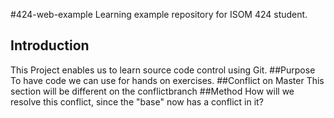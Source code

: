 #424-web-example
Learning example repository for ISOM 424 student.
## Introduction
This Project enables us to learn source code control using Git. 
##Purpose
To have code we can use for hands on exercises. 
##Conflict on Master
This section will be different on the conflictbranch
##Method
How will we resolve this conflict, since the "base" now has a conflict in it?
 